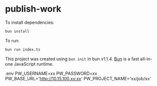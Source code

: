 # publish-work

To install dependencies:

```bash
bun install
```

To run:

```bash
bun run index.ts
```

This project was created using `bun init` in bun v1.1.4. [Bun](https://bun.sh) is a fast all-in-one JavaScript runtime.

.env
PW_USERNAME=xx
PW_PASSWORD=xx
PW_BASE_URL='http://10.15.100.xx:xx'
PW_PROJECT_NAME='xx/job/xx'